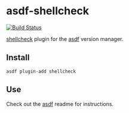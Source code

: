 # asdf-shellcheck

[![Build Status](https://travis-ci.org/Luizm/asdf-shellcheck.svg?branch=master)](https://travis-ci.org/luizm/asdf-shellcheck)

[shellcheck](https://github.com/mvdan/sh) plugin for the [asdf](https://github.com/asdf-vm/asdf) version manager.

## Install

```
asdf plugin-add shellcheck
```

## Use

Check out the [asdf](https://github.com/asdf-vm/asdf) readme for instructions.
